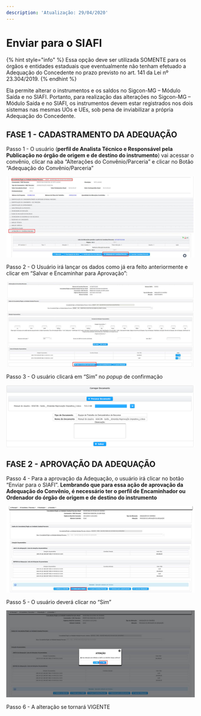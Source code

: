 ```yaml
---
description: 'Atualização: 29/04/2020'
---
```


# Enviar para o SIAFI

{% hint style="info" %}
Essa opção deve ser utilizada SOMENTE para os órgãos e entidades estaduais que eventualmente não tenham efetuado a Adequação do Concedente no prazo previsto no art. 141 da Lei nº 23.304/2019.
{% endhint %}

Ela permite alterar o instrumentos e os saldos no Sigcon-MG – Módulo Saída e no SIAFI. Portanto, para realização das alterações no Sigcon-MG – Módulo Saída e no SIAFI, os instrumentos devem estar registrados nos dois sistemas nas mesmas UOs e UEs, sob pena de inviabilizar a própria Adequação do Concedente.

## FASE 1 - CADASTRAMENTO DA ADEQUAÇÃO

Passo 1 - O usuário \(**perfil de Analista Técnico e Responsável pela Publicação no órgão de origem e de destino do instrumento**\) vai acessar o convênio, clicar na aba “Alterações do Convênio/Parceria” e clicar no Botão “Adequação do Convênio/Parceria”

![](../../../../.gitbook/assets/image%20%2814%29.png)

Passo 2 - O Usuário irá lançar os dados como já era feito anteriormente e clicar em “Salvar e Encaminhar para Aprovação”:

![](../../../../.gitbook/assets/image%20%28151%29.png)

Passo 3 - O usuário clicará em “Sim” no _popup_ de confirmação

![](../../../../.gitbook/assets/image%20%28116%29.png)

## FASE 2 - APROVAÇÃO DA ADEQUAÇÃO

Passo 4 - Para a aprovação da Adequação, o usuário irá clicar no botão “Enviar para o SIAFI”. **Lembrando que para essa ação de aprovação da Adequação do Convênio, é necessário ter o perfil de Encaminhador ou Ordenador do órgão de origem e de destino do instrumento**

![](../../../../.gitbook/assets/image%20%28109%29%20%281%29.png)

Passo 5 - O usuário deverá clicar no “Sim”

![](../../../../.gitbook/assets/image%20%2867%29.png)

Passo 6 - A alteração se tornará VIGENTE

